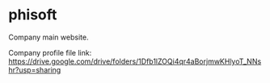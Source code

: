 # phisoft
Company main website.

Company profile file link:
https://drive.google.com/drive/folders/1Dfb1lZOQi4qr4aBorjmwKHlyoT_NNshr?usp=sharing
